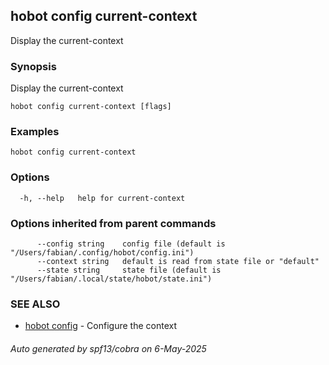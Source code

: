 ## hobot config current-context

Display the current-context

### Synopsis

Display the current-context

```
hobot config current-context [flags]
```

### Examples

```
hobot config current-context
```

### Options

```
  -h, --help   help for current-context
```

### Options inherited from parent commands

```
      --config string    config file (default is "/Users/fabian/.config/hobot/config.ini")
      --context string   default is read from state file or "default"
      --state string     state file (default is "/Users/fabian/.local/state/hobot/state.ini")
```

### SEE ALSO

* [hobot config](hobot_config.md)	 - Configure the context

###### Auto generated by spf13/cobra on 6-May-2025
